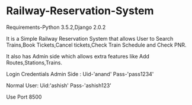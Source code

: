 # Railway-Reservation-System

Requirements-Python 3.5.2,Django 2.0.2

It is a Simple Railway Reservation System that allows User to Search Trains,Book Tickets,Cancel tickets,Check Train Schedule and Check PNR.

It also has Admin side which allows extra features like Add Routes,Stations,Trains.

Login Credentials
Admin Side :    Uid-'anand'       Pass-'pass1234' 

Normal User:    Uid:'ashish'       Pass-'ashish123'
 
Use Port 8500
